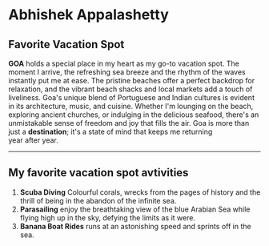 # Abhishek Appalashetty
## Favorite Vacation Spot

**GOA** holds a special place in my heart as my go-to vacation spot. The moment I arrive, the refreshing sea breeze and the rhythm of the waves instantly put me at ease. The pristine beaches offer a perfect backdrop for relaxation, and the vibrant beach shacks and local markets add a touch of liveliness. Goa's unique blend of Portuguese and Indian cultures is evident in its architecture, music, and cuisine. Whether I'm lounging on the beach, exploring ancient churches, or indulging in the delicious seafood, there's an unmistakable sense of freedom and joy that fills the air. Goa is more than just a **destination**; it's a state of mind that keeps me returning year after year.

----------------------------------------------------------------------------------------
## My favorite vacation spot avtivities

1. **Scuba Diving** Colourful corals, wrecks from the pages of history and the thrill of being in the abandon of the infinite sea.
2. **Parasailing**  enjoy the breathtaking view of the blue Arabian Sea while flying high up in the sky, defying the limits as it were.
3. **Banana Boat Rides** runs at an astonishing speed and sprints off in the sea.